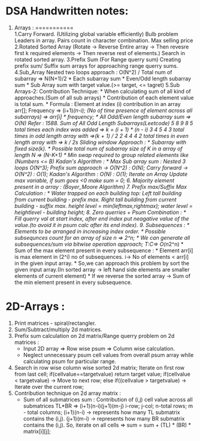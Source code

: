 # DSA Handwritten notes:

1. Arrays :
===========   
   1.Carry Forward. (Utilizing global variable efficiently)
     Bulb problem
     Leaders in array.
     Pairs count in character combination.
     Max selling price
   2.Rotated Sorted Array (Rotate -> Reverse Entire array -> Then revesre first k required elements -> Then reverse rest of elements.) 
     Search in rotated sorted array.
   3.Prefix Sum (For Range querry sum)
     Creating prefix sum/ Suffix sum arrays for approaching range querry sums.
   4.Sub_Array
      Nested two loops approach : O(N^2) / Total num of subarray => N(N+1)/2
       * Each subarray sum
       * Even/Odd length subarray sum
       * Sub Array sum with target value.(>= target, <= tagret)
   5.Sub Arrays-2:
      Contribution Technique: 
         * When calculating sum of all kind of approaches.(Sum of all sub arrays)
         * Contribution of each element value is total sum.
         * Formula :
               Element at index (i) contribution in an array arr[];
               Frequency =>  (i+1)*(n-i); (No of time presence of element across all subarrays)
               => arr[i] * frequency;
         * All Odd/Even length subarray sum => O(N)
                 Refer : 1588. Sum of All Odd Length Subarrays(Leetcode)
                 5 8 9 8 5 total times each index was added => k = (i + 1) * (n - i)
                 3 4 5 4 3 total times in odd length array with =>(k + 1) / 2
                 2 4 4 4 2 total times in even length array with => k / 2s
      Sliding window Approach :
         * Subarray with fixed size(k). 
         * Possible total num of subarray size of K in a array of length N => (N-K+1)
         * Min swap required to group related elements like (Numbers <= B)
      Kadan's Algorithm :
         * Max Sub array sum :
               Nested 3 loops O(N^3); Prefix sum approach -> O(N^2) : O(N); Carry forward -> O(N^2) : O(1);
               Kadan's Algorithm : O(N) : O(1);
                  Iterate on Array Update max variable, if sum goes <0 make sum = 0;
   6. Majority element present in a array : (Boyer_Moore Algorithm)
   7. Prefix max/Suffix Max Calculation :
         * Water trapped on each building top:
             Left tall building from current building - prefix max.
             Right tall building from current building - suffix max.
             height level = min(leftmax,rightmax);
             water level = heightlevel - building height;
   8. Zero querries + Psum Combination :
         * Fill querry val at start index, after end index put neagative value of the value.(to avoid it in psum calc after its end index).
   9. Subsequences :
         * Elements to be arranged in increasing index order.
         * Possible subsequnces count for an array of size n => 2^n;
         * We can generate all subsequences/sum via bitwise operation approach;  T:C=> O(n*2^n)
         * Sum of the max element present in every subsequence :
         *  Element arr[i] is max element in (2^i) no of subsequences. i-> No of elements < arr[i] in the given input array.
         *  So,we can approach this problem by sort the given input array.(In sorted array -> left hand side elements are smaller elements of current element)
         *  If we reverse the sorted array -> Sum of the min element present in every subsequence.

2D-Arrays :
=========== 
   1. Print matrices - spiral/rectangler.
   2. Sum/Subtract/multiply 2d matrices.
   3. Prefix sum calculation on 2d matrix/Range querry problem on 2d matrices :
      * Input 2D array => Row wise psum => Column wise calculation.
      * Neglect unnecessary psum cell values from overall psum array while calculating psum for particular range.
   4. Search in row wise column wise sorted 2d matrix;
         Iterate on first row from last cell;
         if(cellvalue==targetvalue) return target value;
         if(cellvalue < targetvalue) -> Move to next row;
         else if((cellvalue > targetvalue) -> Iterate over the current row;
   5. Contribution technique on 2d array matrix :
      * Sum of all submatrices sum :
        Contribution of (i,j) cell value across all submatrices TL*BR => (i+1)(n-i)(j+1)(m-j)
        i-row; j-col; n-total rows; m - total columns;
        (i+1)(n-i) -> represents how many TL submatrix contains the (i,j).
        (j+1)(m-i) -> represents how many BR submatrix contains the (i,j).
         So,
        iterate on all cells => sum = sum + (TL) * (BR) * matrix[i][j];
        
